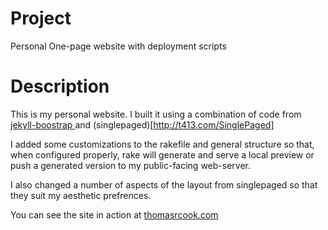 # Project
Personal One-page website with deployment scripts


# Description
This is my personal website. I built it using a combination of code from [jekyll-boostrap ](https://github.com/plusjade/jekyll-bootstrap) and (singlepaged)[http://t413.com/SinglePaged]

I added some customizations to the rakefile and general structure so that, when configured properly, rake will generate and serve a local preview or push a generated version to my public-facing web-server.

I also changed a number of aspects of the layout from singlepaged so that they suit my aesthetic prefrences. 

You can see the site in action at [thomasrcook.com](http://www.thomasrcook.com)

